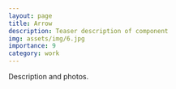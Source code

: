 ```yaml
---
layout: page
title: Arrow
description: Teaser description of component
img: assets/img/6.jpg
importance: 9
category: work
---
```


Description and photos.
